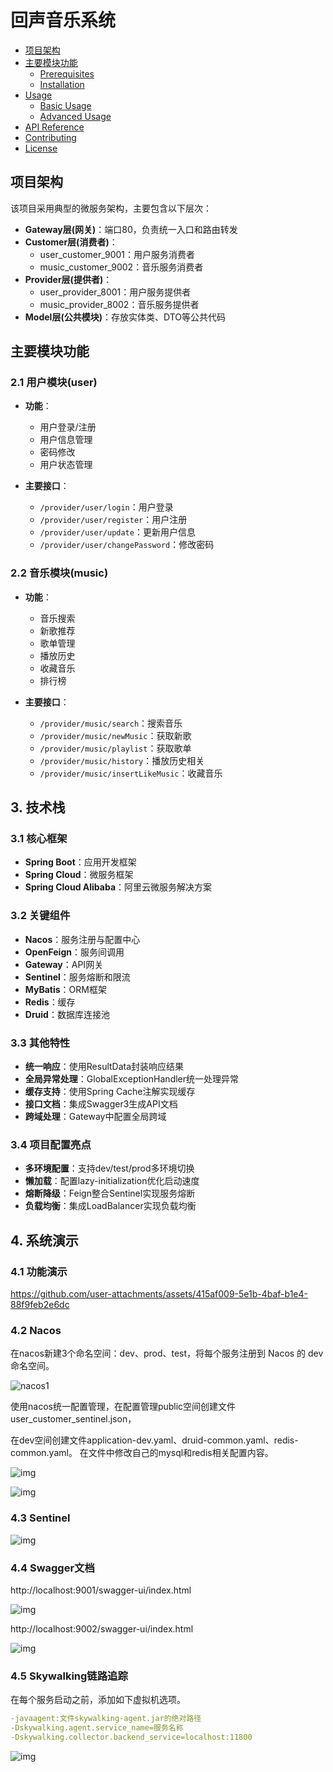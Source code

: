 # 回声音乐系统

- [项目架构](#项目架构)
- [主要模块功能](#主要模块功能)
  - [Prerequisites](#prerequisites)
  - [Installation](#installation)
- [Usage](#usage)
  - [Basic Usage](#basic-usage)
  - [Advanced Usage](#advanced-usage)
- [API Reference](#api-reference)
- [Contributing](#contributing)
- [License](#license)

## 项目架构

该项目采用典型的微服务架构，主要包含以下层次：

- **Gateway层(网关)**：端口80，负责统一入口和路由转发
- **Customer层(消费者)**：
  - user_customer_9001：用户服务消费者
  - music_customer_9002：音乐服务消费者
- **Provider层(提供者)**：
  - user_provider_8001：用户服务提供者
  - music_provider_8002：音乐服务提供者
- **Model层(公共模块)**：存放实体类、DTO等公共代码

## 主要模块功能

### 2.1 用户模块(user)
- **功能**：
  - 用户登录/注册
  - 用户信息管理
  - 密码修改
  - 用户状态管理

- **主要接口**：
  - `/provider/user/login`：用户登录
  - `/provider/user/register`：用户注册
  - `/provider/user/update`：更新用户信息
  - `/provider/user/changePassword`：修改密码

### 2.2 音乐模块(music)
- **功能**：
  - 音乐搜索
  - 新歌推荐
  - 歌单管理
  - 播放历史
  - 收藏音乐
  - 排行榜

- **主要接口**：
  - `/provider/music/search`：搜索音乐
  - `/provider/music/newMusic`：获取新歌
  - `/provider/music/playlist`：获取歌单
  - `/provider/music/history`：播放历史相关
  - `/provider/music/insertLikeMusic`：收藏音乐

## 3. 技术栈

### 3.1 核心框架
- **Spring Boot**：应用开发框架
- **Spring Cloud**：微服务框架
- **Spring Cloud Alibaba**：阿里云微服务解决方案

### 3.2 关键组件
- **Nacos**：服务注册与配置中心
- **OpenFeign**：服务间调用
- **Gateway**：API网关
- **Sentinel**：服务熔断和限流
- **MyBatis**：ORM框架
- **Redis**：缓存
- **Druid**：数据库连接池

### 3.3 其他特性
- **统一响应**：使用ResultData封装响应结果
- **全局异常处理**：GlobalExceptionHandler统一处理异常
- **缓存支持**：使用Spring Cache注解实现缓存
- **接口文档**：集成Swagger3生成API文档
- **跨域处理**：Gateway中配置全局跨域

### 3.4 项目配置亮点
- **多环境配置**：支持dev/test/prod多环境切换
- **懒加载**：配置lazy-initialization优化启动速度
- **熔断降级**：Feign整合Sentinel实现服务熔断
- **负载均衡**：集成LoadBalancer实现负载均衡

## 4. 系统演示

### 4.1 功能演示

https://github.com/user-attachments/assets/415af009-5e1b-4baf-b1e4-88f9feb2e6dc

### 4.2 Nacos

在nacos新建3个命名空间：dev、prod、test，将每个服务注册到 Nacos 的 dev 命名空间。

![nacos1](/media/nacos1.png)

使用nacos统一配置管理，在配置管理public空间创建文件user_customer_sentinel.json，

在dev空间创建文件application-dev.yaml、druid-common.yaml、redis-common.yaml。
在文件中修改自己的mysql和redis相关配置内容。

![img](/media/nacos2.png) 

![img](/media/nacos3.png) 

 

###  4.3 Sentinel

![img](/media/sentinel.png) 



### 4.4 Swagger文档

http://localhost:9001/swagger-ui/index.html

![img](/media/swagger1.png) 

http://localhost:9002/swagger-ui/index.html

![img](/media/swagger2.png)

 

### 4.5 Skywalking链路追踪

在每个服务启动之前，添加如下虚拟机选项。

```yaml
-javaagent:文件skywalking-agent.jar的绝对路径
-Dskywalking.agent.service_name=服务名称
-Dskywalking.collector.backend_service=localhost:11800
```

![img](/media/skywalking.png) 

